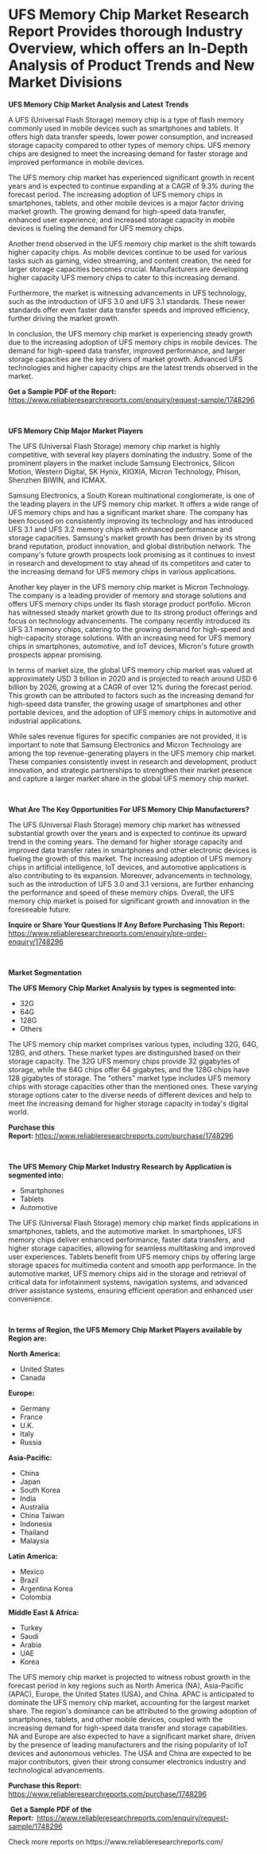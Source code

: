 <p><h1>UFS Memory Chip Market Research Report Provides thorough Industry Overview, which offers an In-Depth Analysis of Product Trends and New Market Divisions</h1></p><p><strong>UFS Memory Chip Market Analysis and Latest Trends</strong></p>
<p><p>A UFS (Universal Flash Storage) memory chip is a type of flash memory commonly used in mobile devices such as smartphones and tablets. It offers high data transfer speeds, lower power consumption, and increased storage capacity compared to other types of memory chips. UFS memory chips are designed to meet the increasing demand for faster storage and improved performance in mobile devices.</p><p>The UFS memory chip market has experienced significant growth in recent years and is expected to continue expanding at a CAGR of 9.3% during the forecast period. The increasing adoption of UFS memory chips in smartphones, tablets, and other mobile devices is a major factor driving market growth. The growing demand for high-speed data transfer, enhanced user experience, and increased storage capacity in mobile devices is fueling the demand for UFS memory chips.</p><p>Another trend observed in the UFS memory chip market is the shift towards higher capacity chips. As mobile devices continue to be used for various tasks such as gaming, video streaming, and content creation, the need for larger storage capacities becomes crucial. Manufacturers are developing higher capacity UFS memory chips to cater to this increasing demand.</p><p>Furthermore, the market is witnessing advancements in UFS technology, such as the introduction of UFS 3.0 and UFS 3.1 standards. These newer standards offer even faster data transfer speeds and improved efficiency, further driving the market growth.</p><p>In conclusion, the UFS memory chip market is experiencing steady growth due to the increasing adoption of UFS memory chips in mobile devices. The demand for high-speed data transfer, improved performance, and larger storage capacities are the key drivers of market growth. Advanced UFS technologies and higher capacity chips are the latest trends observed in the market.</p></p>
<p><strong>Get a Sample PDF of the Report:&nbsp;</strong> <a href="https://www.reliableresearchreports.com/enquiry/request-sample/1748296">https://www.reliableresearchreports.com/enquiry/request-sample/1748296</a></p>
<p>&nbsp;</p>
<p><strong>UFS Memory Chip Major Market Players</strong></p>
<p><p>The UFS (Universal Flash Storage) memory chip market is highly competitive, with several key players dominating the industry. Some of the prominent players in the market include Samsung Electronics, Silicon Motion, Western Digital, SK Hynix, KIOXIA, Micron Technology, Phison, Shenzhen BIWIN, and ICMAX. </p><p>Samsung Electronics, a South Korean multinational conglomerate, is one of the leading players in the UFS memory chip market. It offers a wide range of UFS memory chips and has a significant market share. The company has been focused on consistently improving its technology and has introduced UFS 3.1 and UFS 3.2 memory chips with enhanced performance and storage capacities. Samsung's market growth has been driven by its strong brand reputation, product innovation, and global distribution network. The company's future growth prospects look promising as it continues to invest in research and development to stay ahead of its competitors and cater to the increasing demand for UFS memory chips in various applications.</p><p>Another key player in the UFS memory chip market is Micron Technology. The company is a leading provider of memory and storage solutions and offers UFS memory chips under its flash storage product portfolio. Micron has witnessed steady market growth due to its strong product offerings and focus on technology advancements. The company recently introduced its UFS 3.1 memory chips, catering to the growing demand for high-speed and high-capacity storage solutions. With an increasing need for UFS memory chips in smartphones, automotive, and IoT devices, Micron's future growth prospects appear promising.</p><p>In terms of market size, the global UFS memory chip market was valued at approximately USD 3 billion in 2020 and is projected to reach around USD 6 billion by 2026, growing at a CAGR of over 12% during the forecast period. This growth can be attributed to factors such as the increasing demand for high-speed data transfer, the growing usage of smartphones and other portable devices, and the adoption of UFS memory chips in automotive and industrial applications.</p><p>While sales revenue figures for specific companies are not provided, it is important to note that Samsung Electronics and Micron Technology are among the top revenue-generating players in the UFS memory chip market. These companies consistently invest in research and development, product innovation, and strategic partnerships to strengthen their market presence and capture a larger market share in the global UFS memory chip market.</p></p>
<p>&nbsp;</p>
<p><strong>What Are The Key Opportunities For UFS Memory Chip Manufacturers?</strong></p>
<p><p>The UFS (Universal Flash Storage) memory chip market has witnessed substantial growth over the years and is expected to continue its upward trend in the coming years. The demand for higher storage capacity and improved data transfer rates in smartphones and other electronic devices is fueling the growth of this market. The increasing adoption of UFS memory chips in artificial intelligence, IoT devices, and automotive applications is also contributing to its expansion. Moreover, advancements in technology, such as the introduction of UFS 3.0 and 3.1 versions, are further enhancing the performance and speed of these memory chips. Overall, the UFS memory chip market is poised for significant growth and innovation in the foreseeable future.</p></p>
<p><strong>Inquire or Share Your Questions If Any Before Purchasing This Report:</strong> <a href="https://www.reliableresearchreports.com/enquiry/pre-order-enquiry/1748296">https://www.reliableresearchreports.com/enquiry/pre-order-enquiry/1748296</a></p>
<p>&nbsp;</p>
<p><strong>Market Segmentation</strong></p>
<p><strong>The UFS Memory Chip Market Analysis by types is segmented into:</strong></p>
<p><ul><li>32G</li><li>64G</li><li>128G</li><li>Others</li></ul></p>
<p><p>The UFS memory chip market comprises various types, including 32G, 64G, 128G, and others. These market types are distinguished based on their storage capacity. The 32G UFS memory chips provide 32 gigabytes of storage, while the 64G chips offer 64 gigabytes, and the 128G chips have 128 gigabytes of storage. The "others" market type includes UFS memory chips with storage capacities other than the mentioned ones. These varying storage options cater to the diverse needs of different devices and help to meet the increasing demand for higher storage capacity in today's digital world.</p></p>
<p><strong>Purchase this Report:&nbsp;</strong><a href="https://www.reliableresearchreports.com/purchase/1748296">https://www.reliableresearchreports.com/purchase/1748296</a></p>
<p>&nbsp;</p>
<p><strong>The UFS Memory Chip Market Industry Research by Application is segmented into:</strong></p>
<p><ul><li>Smartphones</li><li>Tablets</li><li>Automotive</li></ul></p>
<p><p>The UFS (Universal Flash Storage) memory chip market finds applications in smartphones, tablets, and the automotive market. In smartphones, UFS memory chips deliver enhanced performance, faster data transfers, and higher storage capacities, allowing for seamless multitasking and improved user experiences. Tablets benefit from UFS memory chips by offering large storage spaces for multimedia content and smooth app performance. In the automotive market, UFS memory chips aid in the storage and retrieval of critical data for infotainment systems, navigation systems, and advanced driver assistance systems, ensuring efficient operation and enhanced user convenience.</p></p>
<p>&nbsp;</p>
<p><strong>In terms of Region, the UFS Memory Chip Market Players available by Region are:</strong></p>
<p>
    <p> <strong> North America: </strong>
        <ul>
            <li>United States</li>
            <li>Canada</li>
        </ul>
        </p> 
    <p> <strong> Europe: </strong>
        <ul>
            <li>Germany</li>
            <li>France</li>
            <li>U.K.</li>
            <li>Italy</li>
            <li>Russia</li>
        </ul>
        </p> 
    <p> <strong> Asia-Pacific: </strong>
        <ul>
            <li>China</li>
            <li>Japan</li>
            <li>South Korea</li>
            <li>India</li>
            <li>Australia</li>
            <li>China Taiwan</li>
            <li>Indonesia</li>
            <li>Thailand</li>
            <li>Malaysia</li>
        </ul>
        </p> 
    <p> <strong> Latin America: </strong>
        <ul>
            <li>Mexico</li>
            <li>Brazil</li>
            <li>Argentina Korea</li>
            <li>Colombia</li>
        </ul>
        </p> 
    <p> <strong> Middle East & Africa: </strong>
        <ul>
            <li>Turkey</li>
            <li>Saudi</li>
            <li>Arabia</li>
            <li>UAE</li>
            <li>Korea</li>
        </ul>
    </p>
    </p>
<p><p>The UFS memory chip market is projected to witness robust growth in the forecast period in key regions such as North America (NA), Asia-Pacific (APAC), Europe, the United States (USA), and China. APAC is anticipated to dominate the UFS memory chip market, accounting for the largest market share. The region's dominance can be attributed to the growing adoption of smartphones, tablets, and other mobile devices, coupled with the increasing demand for high-speed data transfer and storage capabilities. NA and Europe are also expected to have a significant market share, driven by the presence of leading manufacturers and the rising popularity of IoT devices and autonomous vehicles. The USA and China are expected to be major contributors, given their strong consumer electronics industry and technological advancements.</p></p>
<p><strong>Purchase this Report: </strong><a href="https://www.reliableresearchreports.com/purchase/1748296">https://www.reliableresearchreports.com/purchase/1748296</a></p>
<p>&nbsp;<strong>Get a Sample PDF of the Report:&nbsp;&nbsp;</strong><a href="https://www.reliableresearchreports.com/enquiry/request-sample/1748296">https://www.reliableresearchreports.com/enquiry/request-sample/1748296</a></p>
<p><strong></strong></p>
<p>Check more reports on https://www.reliableresearchreports.com/</p>
